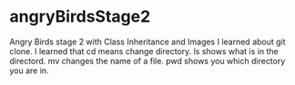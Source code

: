 # angryBirdsStage2
Angry Birds stage 2 with Class Inheritance and Images
I learned about git clone. 
I learned that cd means change directory. 
ls shows what is in the directord. 
mv changes the name of a file. 
pwd shows you which directory you are in.